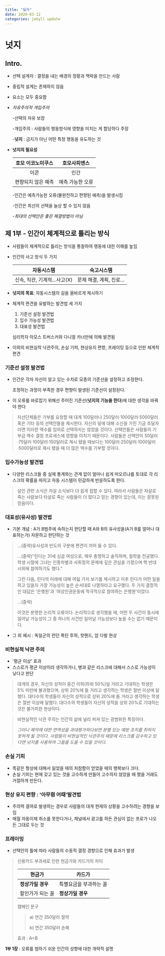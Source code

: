 ```yaml
---
title: "될까"
date: 2020-03-12
categories: jekyll update
---
```

# 넛지

## Intro.

- 선택 설계자 : 결정을 내는 배경의 정황과 맥락을 만드는 사람

- 중립적 설계는 존재하지 않음

- 요소는 모두 중요함

- *자유주의적 개입주의*

  -선택의 자유 보장

  -개입주의 : 사람들의 행동방식에 영향을 미치는 게 합당하다 주장

  -**넛지** : 금지가 아닌 어떤 특정 행동을 유도하는 것

- **넛지의 필요성**

  | 호모 이코노미쿠스  |   호모사피엔스   |
  | :----------------: | :--------------: |
  |        이콘        |       인간       |
  | 편향되지 않은 예측 | 예측 가능한 오류 |

  -인간은 예측가능한 오류(불완전하고 편향된 예측)을 발생시킴

  -인간은 최선의 선택을 늘상 할 수 있지 않음

  -<i>최대의 선택안은 좋은 해결방법이 아님</i>

  

## 제 1부 - 인간이 체계적으로 틀리는 방식

- 사람들이 체계적으로 틀리는 방식을 통찰하여 행동에 대한 이해를 높임

- 인간의 사고 방식 두 가지

  |         자동시스템         |       숙고시스템       |
  | :------------------------: | :--------------------: |
  | 신속, 직관, 기계적…사고(X) | 문제 해결, 계획, 진로… |

- **넛지의 목표**: 자동시스템의 길을 올바르게 제시하기

- 체계적 편견을 유발하는 발견법 세 가지

  1. 기준선 설정 발견법
  2. 입수 가능성 발견법
  3. 대표성 발견법

  심리학자 아모스 트버스커와 다니얼 카너만에 의해 발견됨

- 이외의 비현실적 낙관주의, 손실 기피, 현상유지 편향, 프레이밍 등으로 인한 체계적 편견

### 기준선 설정 발견법

- 인간은 각자 자신이 알고 있는 수치로 모종의 기준선을 설정하고 조정한다.

  조정하는 과정이 부족한 경우 편향이 발생된 기준선이 설정된다.

- 이 오류를 바로잡기 위해선 주어진 기준선(**넛지의 기능을 한다**)에 대한 생각을 바꿔야 한다

> 자선단체들은 기부를 요청할 때 대게 100달러나 250달러·1000달러·5000달러 혹은 기타 등의 선택안들을 제시한다. 자신의 일에 대해 소신을 가진 기금 조달자라면 이러한 액수를 임의로 선택하지는 않았을 것이다. 선택안들은 사람들의 기부금 액수 결정 프로세스에 영향을 미치기 때문이다. 사람들은 선택안이 50달러·75달러·100달러·150달러로 제시 됐을 때보다는 100달러·250달러·1000달러·5000달러로 제시 됐을 때 더 많은 액수를 기부할 것이다.

### 입수가능성 발견법

- 다양한 리스크들 중 실제 통계와는 관계 없이 얼마나 쉽게 떠오르냐를 토대로 각 리스크의 확률을 따지고 자동 시스템이 민감하게 반응하도록 한다.

> 살인 관련 소식은 자살 소식보다 더 쉽게 접할 수 있다. 따라서 사람들은 자살로 죽는 사람보다 타살로 죽는 사람들이 더 많다고 믿는 경향이 있는데, 이는 잘못된 믿음이다.



### 대표성(유사성) 발견법

- 기본 개념 : A가 B범주에 속하는지 판단할 때 A와 B의 유사성을(A가 B를 얼마나 대표하는가) 자문하고 판단하는 것

> …(중략)유사성과 빈도의 구분에 편견이 끼어 들 수 있다.
>
> …(중략)"린다는 31세 싱글 여성으로, 매우 총명하고 솔직하며, 철학을 전공했다. 학생 시절에 그녀는 인종차별과 사회정의 문제에 깊은 관심을 가졌으며 핵 반대 시위에 참여하기도 했다."
>
> 그런 다음, 린다의 미래에 대해 여덟 가지 보기를 제시하고 이후 린다가 어떤 일을 하고 있을지 가장 가능성이 높은 순서대로 나열하라고 요구했다. 두 가지 결정적인 대답은 '은행원'과 '여성인권운동에 적극적으로 참여하는 은행원'이었다. 
>
> …(중략)
>
> 이것은 분명한 논리적 오류이다. 논리적으로 생각했을 때, 어떤 두 사건이 동시에 일어날 가능성이 그 중 하나의 사건만 일어날 가능성보다 높을 수는 없기 때문이다.

- 그 외 예시 : 독일군의 런던 폭탄 투하, 핫핸드, 암 다발 현상



### 비현실적 낙관 주의

- '평균 이상' 효과
- 스스로가 평균 이상이라 생각하거나, 병과 같은 리스크에 대해서 스스로 가능성이 낮다고 판단

> 대개의 경우, 자신의 성적이 중간 이하(하위 50%)일 거라고 기대하는 학생은 5% 미만에 불과했으며, 상위 20%에 들 거라고 생각하는 학생은 절반 이상에 달했다. 대다수의 학생들이 자신의 성적으로 상위 20%에 들 거라고 생각하는 학생은 절반 이상에 달했다. 대다수의 학생들이 자신의 성적을 상위 20%로 기대하는 것은 불가피한 현상이다.

> 비현실적인 낙관 주의는 인간의 삶에 널리 퍼져 있는 광범위한 특징이다.
>
> <i> 그러나 해악에 대한 면역성을 과대평가하다보면 분별 있는 예방 조치를 취하지 못하게 될 것이다. 사람들이 비현실적인 낙관주의 때문에 리스크를 감수하고 있다면 넛지를 사용하여 그들을 도울 수 있을 것이다.</i>



### 손실 기피 

- 똑같은 형상에 대해서 잃었을 때의 처참함이 얻었을 때의 행복보다 크다.
- 손실 기피는 현재 갖고 있는 것을 고수하게 만들어 고수하지 않았을 때 했을 거래도 거절하게 만든다.





### 현상 유지 편향 : '아무렴 어때'발견법

- 주의력 결여로 발생하는 경우로 사람들의 대게 현재의 상황을 고수하려는 경향을 보임
- 매월 자동이체 취소를 못한다거나, 채널에서 광고를 하든 관심이 없는 프로가 나오든 그대로 두는 것

### 프레이밍

- 선택안의 틀에 따라 사람들의 수동적 결정 경향으로 인해 효과가 발생

> 신용카드 부과세로 인한 현금가와 카드가의 차이
>
> 
>
> | 현금가            | 카드가                 |
> | ----------------- | ---------------------- |
> | **정상가일 경우** | 특별요금을 부과하는 꼴 |
> | 할인가가 되는 꼴  | **정상가일 경우**      |
>
> 
>
> 캠페인 문구
>
> > a) 연간 350달러 절약
> >
> > b) 연간 350달러 손해
>
> 효과 : A<B



**1부 1장** : 오류를 범하기 쉬운 인간의 성향에 대한 개략적 설명
